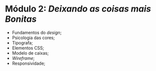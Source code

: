 # Módulo 2: *Deixando as coisas mais Bonitas*

+ Fundamentos do *design*;
+ Psicologia das cores;
+ Tipografa;
+ Elementos CSS;
+ Modelo de caixas;
+ *Wireframe*;
+ Responsividade;

